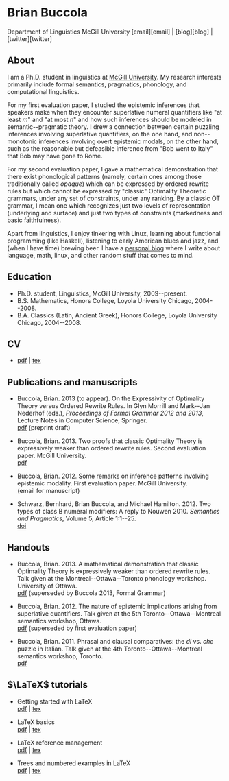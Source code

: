 Brian Buccola
=============

<p class="contact">
Department of Linguistics  
McGill University  
[email][email] | [blog][blog] | [twitter][twitter]
</p>

[email]:   mailto:brian.buccola@mail.mcgill.ca
[blog]:    http://brianbuccola.github.io/
[twitter]: https://twitter.com/brianbuccola/


About
-----

I am a Ph.D. student in linguistics at [McGill University][dept]. My research
interests primarily include formal semantics, pragmatics, phonology, and
computational linguistics.

For my first evaluation paper, I studied the epistemic inferences that speakers
make when they encounter superlative numeral quantifiers like "at least *m*"
and "at most *n*" and how such inferences should be modeled in
semantic--pragmatic theory. I drew a connection between certain puzzling
inferences involving superlative quantifiers, on the one hand, and
non--monotonic inferences involving overt epistemic modals, on the other hand,
such as the reasonable but defeasible inference from "Bob went to Italy" that
Bob may have gone to Rome.

For my second evaluation paper, I gave a mathematical demonstration that there
exist phonological patterns (namely, certain ones among those traditionally
called *opaque*) which can be expressed by ordered rewrite rules but which
cannot be expressed by "classic" Optimality Theoretic grammars, under any set
of constraints, under any ranking. By a classic OT grammar, I mean one which
recognizes just two levels of representation (underlying and surface) and just
two types of constraints (markedness and basic faithfulness).

Apart from linguistics, I enjoy tinkering with Linux, learning about functional
programming (like Haskell), listening to early American blues and jazz, and
(when I have time) brewing beer. I have a [personal blog][blog] where I write
about language, math, linux, and other random stuff that comes to mind.

[dept]: http://www.mcgill.ca/linguistics/ "McGill linguistics department"


Education
---------

- Ph.D. student, Linguistics, McGill University, 2009--present.
- B.S. Mathematics, Honors College, Loyola University Chicago, 2004--2008.
- B.A. Classics (Latin, Ancient Greek), Honors College, Loyola University
  Chicago, 2004--2008.


CV
---

- [pdf][cv-pdf] | [tex][cv-tex]

[cv-pdf]:
    files/buccola-cv.pdf
    "Brian's CV"
[cv-tex]:
    https://github.com/brianbuccola/cv/raw/master/buccola-cv.tex
    "Brian's CV (source)"


Publications and manuscripts
----------------------------

- Buccola, Brian. 2013 (to appear). On the Expressivity of Optimality Theory
  versus Ordered Rewrite Rules. In Glyn Morrill and Mark--Jan Nederhof (eds.),
  *Proceedings of Formal Grammar 2012 and 2013*, Lecture Notes in Computer
  Science, Springer.  
  [pdf][fg2013] (preprint draft)

- Buccola, Brian. 2013. Two proofs that classic Optimality Theory is
  expressively weaker than ordered rewrite rules. Second evaluation paper.
  McGill University.  
  [pdf][eval2]

- Buccola, Brian. 2012. Some remarks on inference patterns involving epistemic
  modality. First evaluation paper. McGill University.  
  (email for manuscript)

- Schwarz, Bernhard, Brian Buccola, and Michael Hamilton.  2012. Two types of
  class B numeral modifiers: A reply to Nouwen 2010. *Semantics and
  Pragmatics*, Volume 5, Article 1:1--25.  
  [doi][semprag]

[fg2013]:   files/buccola-fg2013.pdf            "Buccola 2013 (Formal Grammar)"
[eval2]:    files/buccola-eval2.pdf             "Second evaluation paper"
[semprag]:  http://dx.doi.org/10.3765/sp.5.1    "Schwarz, Buccola, and Hamilton 2012"

Handouts
--------

- Buccola, Brian. 2013. A mathematical demonstration that classic Optimality
  Theory is expressively weaker than ordered rewrite rules.  Talk given at the
  Montreal--Ottawa--Toronto phonology workshop. University of Ottawa.  
  [pdf][mot] (superseded by Buccola 2013, Formal Grammar)

- Buccola, Brian. 2012. The nature of epistemic implications arising from
  superlative quantifiers. Talk given at the 5th Toronto--Ottawa--Montreal
  semantics workshop, Ottawa.  
  [pdf][tom5] (superseded by first evaluation paper)

- Buccola, Brian. 2011. Phrasal and clausal comparatives: the *di* vs. *che*
  puzzle in Italian. Talk given at the 4th Toronto--Ottawa--Montreal semantics
  workshop, Toronto.  
  [pdf][tom4]

[mot]:      files/buccola-mot.pdf               "MOT handout"
[tom5]:     files/buccola-tom5-handout.pdf      "TOM 5 handout"
[tom4]:     files/buccola-tom4-handout.pdf      "TOM 4 handout"


$\LaTeX$ tutorials
------------------

- Getting started with LaTeX  
  [pdf][gs-pdf] | [tex][gs-tex]

- LaTeX basics  
  [pdf][bas-pdf] | [tex][bas-tex]

- LaTeX reference management  
  [pdf][ref-pdf] | [tex][ref-tex]

- Trees and numbered examples in LaTeX  
  [pdf][trees-pdf] | [tex][trees-tex]

[gs-pdf]:
    https://github.com/brianbuccola/latex-tutorials/raw/master/latex-getting-started.pdf
    "Getting started with LaTeX"
[gs-tex]:
    https://github.com/brianbuccola/latex-tutorials/raw/master/latex-getting-started.tex
    "Getting started with LaTeX (source)"
[bas-pdf]:
    https://github.com/brianbuccola/latex-tutorials/raw/master/latex-basics.pdf
    "LaTeX basics"
[bas-tex]:
    https://github.com/brianbuccola/latex-tutorials/raw/master/latex-basics.tex
    "LaTeX basics (source)"
[ref-pdf]:
    https://github.com/brianbuccola/latex-tutorials/raw/master/latex-reference-mgmt.pdf
    "LaTeX reference management"
[ref-tex]:
    https://github.com/brianbuccola/latex-tutorials/raw/master/latex-reference-mgmt.tex
    "LaTeX reference management (source)"
[trees-pdf]:
    https://github.com/brianbuccola/latex-tutorials/raw/master/latex-trees.pdf
    "Trees and numbered examples in LaTeX"
[trees-tex]:
    https://github.com/brianbuccola/latex-tutorials/raw/master/latex-trees.tex
    "Trees and numbered examples in LaTeX (source)"
